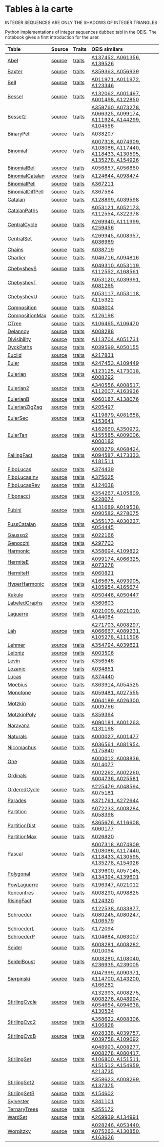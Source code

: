 

# Tables à la carte

INTEGER SEQUENCES ARE ONLY THE SHADOWS OF INTEGER TRIANGLES

Python implementations of integer sequences dubbed tabl in the OEIS.
The notebook gives a first introduction for the user.


| Table |  Source | Traits   |  OEIS similars |
| :---  | :---    | :---     |  :---          |
| [Abel](https://github.com/PeterLuschny/tabl/blob/main/data/md/Abel.tbl.md) | [source](https://github.com/PeterLuschny/tabl/blob/main/src/Abel.py) | [traits](https://peterluschny.github.io/tabl/Abel.html) | [A137452, A061356, A139526](https://oeis.org/search?q=%7Cid%3AA137452%7Cid%3AA061356%7Cid%3AA139526) |
| [Baxter](https://github.com/PeterLuschny/tabl/blob/main/data/md/Baxter.tbl.md) | [source](https://github.com/PeterLuschny/tabl/blob/main/src/Baxter.py) | [traits](https://peterluschny.github.io/tabl/Baxter.html) | [A359363, A056939](https://oeis.org/search?q=%7Cid%3AA359363%7Cid%3AA056939) |
| [Bell](https://github.com/PeterLuschny/tabl/blob/main/data/md/Bell.tbl.md) | [source](https://github.com/PeterLuschny/tabl/blob/main/src/Bell.py) | [traits](https://peterluschny.github.io/tabl/Bell.html) | [A011971, A011972, A123346](https://oeis.org/search?q=%7Cid%3AA011971%7Cid%3AA011972%7Cid%3AA123346) |
| [Bessel](https://github.com/PeterLuschny/tabl/blob/main/data/md/Bessel.tbl.md) | [source](https://github.com/PeterLuschny/tabl/blob/main/src/Bessel.py) | [traits](https://peterluschny.github.io/tabl/Bessel.html) | [A132062, A001497, A001498, A122850](https://oeis.org/search?q=%7Cid%3AA132062%7Cid%3AA001497%7Cid%3AA001498%7Cid%3AA122850) |
| [Bessel2](https://github.com/PeterLuschny/tabl/blob/main/data/md/Bessel2.tbl.md) | [source](https://github.com/PeterLuschny/tabl/blob/main/src/Bessel2.py) | [traits](https://peterluschny.github.io/tabl/Bessel2.html) | [A359760, A073278, A066325, A099174, A111924, A144299, A104556](https://oeis.org/search?q=%7Cid%3AA359760%7Cid%3AA073278%7Cid%3AA066325%7Cid%3AA099174%7Cid%3AA111924%7Cid%3AA144299%7Cid%3AA104556) |
| [BinaryPell](https://github.com/PeterLuschny/tabl/blob/main/data/md/BinaryPell.tbl.md) | [source](https://github.com/PeterLuschny/tabl/blob/main/src/BinaryPell.py) | [traits](https://peterluschny.github.io/tabl/BinaryPell.html) | [A038207](https://oeis.org/search?q=%7Cid%3AA038207) |
| [Binomial](https://github.com/PeterLuschny/tabl/blob/main/data/md/Binomial.tbl.md) | [source](https://github.com/PeterLuschny/tabl/blob/main/src/Binomial.py) | [traits](https://peterluschny.github.io/tabl/Binomial.html) | [A007318, A074909, A108086, A117440, A118433, A130595, A135278, A154926](https://oeis.org/search?q=%7Cid%3AA007318%7Cid%3AA074909%7Cid%3AA108086%7Cid%3AA117440%7Cid%3AA118433%7Cid%3AA130595%7Cid%3AA135278%7Cid%3AA154926) |
| [BinomialBell](https://github.com/PeterLuschny/tabl/blob/main/data/md/BinomialBell.tbl.md) | [source](https://github.com/PeterLuschny/tabl/blob/main/src/BinomialBell.py) | [traits](https://peterluschny.github.io/tabl/BinomialBell.html) | [A056857, A056860](https://oeis.org/search?q=%7Cid%3AA056857%7Cid%3AA056860) |
| [BinomialCatalan](https://github.com/PeterLuschny/tabl/blob/main/data/md/BinomialCatalan.tbl.md) | [source](https://github.com/PeterLuschny/tabl/blob/main/src/BinomialCatalan.py) | [traits](https://peterluschny.github.io/tabl/BinomialCatalan.html) | [A124644, A098474](https://oeis.org/search?q=%7Cid%3AA124644%7Cid%3AA098474) |
| [BinomialPell](https://github.com/PeterLuschny/tabl/blob/main/data/md/BinomialPell.tbl.md) | [source](https://github.com/PeterLuschny/tabl/blob/main/src/BinomialPell.py) | [traits](https://peterluschny.github.io/tabl/BinomialPell.html) | [A367211](https://oeis.org/search?q=%7Cid%3AA367211) |
| [BinomialDiffPell](https://github.com/PeterLuschny/tabl/blob/main/data/md/BinomialDiffPell.tbl.md) | [source](https://github.com/PeterLuschny/tabl/blob/main/src/BinomialDiffPell.py) | [traits](https://peterluschny.github.io/tabl/BinomialDiffPell.html) | [A367564](https://oeis.org/search?q=%7Cid%3AA367564) |
| [Catalan](https://github.com/PeterLuschny/tabl/blob/main/data/md/Catalan.tbl.md) | [source](https://github.com/PeterLuschny/tabl/blob/main/src/Catalan.py) | [traits](https://peterluschny.github.io/tabl/Catalan.html) | [A128899, A039598](https://oeis.org/search?q=%7Cid%3AA128899%7Cid%3AA039598) |
| [CatalanPaths](https://github.com/PeterLuschny/tabl/blob/main/data/md/CatalanPaths.tbl.md) | [source](https://github.com/PeterLuschny/tabl/blob/main/src/CatalanPaths.py) | [traits](https://peterluschny.github.io/tabl/CatalanPaths.html) | [A053121, A052173, A112554, A322378](https://oeis.org/search?q=%7Cid%3AA053121%7Cid%3AA052173%7Cid%3AA112554%7Cid%3AA322378) |
| [CentralCycle](https://github.com/PeterLuschny/tabl/blob/main/data/md/CentralCycle.tbl.md) | [source](https://github.com/PeterLuschny/tabl/blob/main/src/CentralCycle.py) | [traits](https://peterluschny.github.io/tabl/CentralCycle.html) | [A269940, A111999, A259456](https://oeis.org/search?q=%7Cid%3AA269940%7Cid%3AA111999%7Cid%3AA259456) |
| [CentralSet](https://github.com/PeterLuschny/tabl/blob/main/data/md/CentralSet.tbl.md) | [source](https://github.com/PeterLuschny/tabl/blob/main/src/CentralSet.py) | [traits](https://peterluschny.github.io/tabl/CentralSet.html) | [A269945, A008957, A036969](https://oeis.org/search?q=%7Cid%3AA269945%7Cid%3AA008957%7Cid%3AA036969) |
| [Chains](https://github.com/PeterLuschny/tabl/blob/main/data/md/Chains.tbl.md) | [source](https://github.com/PeterLuschny/tabl/blob/main/src/Chains.py) | [traits](https://peterluschny.github.io/tabl/Chains.html) | [A038719](https://oeis.org/search?q=%7Cid%3AA038719) |
| [Charlier](https://github.com/PeterLuschny/tabl/blob/main/data/md/Charlier.tbl.md) | [source](https://github.com/PeterLuschny/tabl/blob/main/src/Charlier.py) | [traits](https://peterluschny.github.io/tabl/Charlier.html) | [A046716, A094816](https://oeis.org/search?q=%7Cid%3AA046716%7Cid%3AA094816) |
| [ChebyshevS](https://github.com/PeterLuschny/tabl/blob/main/data/md/ChebyshevS.tbl.md) | [source](https://github.com/PeterLuschny/tabl/blob/main/src/ChebyshevS.py) | [traits](https://peterluschny.github.io/tabl/ChebyshevS.html) | [A049310, A053119, A112552, A168561](https://oeis.org/search?q=%7Cid%3AA049310%7Cid%3AA053119%7Cid%3AA112552%7Cid%3AA168561) |
| [ChebyshevT](https://github.com/PeterLuschny/tabl/blob/main/data/md/ChebyshevT.tbl.md) | [source](https://github.com/PeterLuschny/tabl/blob/main/src/ChebyshevT.py) | [traits](https://peterluschny.github.io/tabl/ChebyshevT.html) | [A053120, A039991, A081265](https://oeis.org/search?q=%7Cid%3AA053120%7Cid%3AA039991%7Cid%3AA081265) |
| [ChebyshevU](https://github.com/PeterLuschny/tabl/blob/main/data/md/ChebyshevU.tbl.md) | [source](https://github.com/PeterLuschny/tabl/blob/main/src/ChebyshevU.py) | [traits](https://peterluschny.github.io/tabl/ChebyshevU.html) | [A053117, A053118, A115322](https://oeis.org/search?q=%7Cid%3AA053117%7Cid%3AA053118%7Cid%3AA115322) |
| [Composition](https://github.com/PeterLuschny/tabl/blob/main/data/md/Composition.tbl.md) | [source](https://github.com/PeterLuschny/tabl/blob/main/src/Composition.py) | [traits](https://peterluschny.github.io/tabl/Composition.html) | [A048004](https://oeis.org/search?q=%7Cid%3AA048004) |
| [CompositionMax](https://github.com/PeterLuschny/tabl/blob/main/data/md/CompositionMax.tbl.md) | [source](https://github.com/PeterLuschny/tabl/blob/main/src/CompositionMax.py) | [traits](https://peterluschny.github.io/tabl/CompositionMax.html) | [A126198](https://oeis.org/search?q=%7Cid%3AA126198) |
| [CTree](https://github.com/PeterLuschny/tabl/blob/main/data/md/CTree.tbl.md) | [source](https://github.com/PeterLuschny/tabl/blob/main/src/CTree.py) | [traits](https://peterluschny.github.io/tabl/CTree.html) | [A106465, A106470](https://oeis.org/search?q=%7Cid%3AA106465%7Cid%3AA106470) |
| [Delannoy](https://github.com/PeterLuschny/tabl/blob/main/data/md/Delannoy.tbl.md) | [source](https://github.com/PeterLuschny/tabl/blob/main/src/Delannoy.py) | [traits](https://peterluschny.github.io/tabl/Delannoy.html) | [A008288](https://oeis.org/search?q=%7Cid%3AA008288) |
| [Divisibility](https://github.com/PeterLuschny/tabl/blob/main/data/md/Divisibility.tbl.md) | [source](https://github.com/PeterLuschny/tabl/blob/main/src/Divisibility.py) | [traits](https://peterluschny.github.io/tabl/Divisibility.html) | [A113704, A051731](https://oeis.org/search?q=%7Cid%3AA113704%7Cid%3AA051731) |
| [DyckPaths](https://github.com/PeterLuschny/tabl/blob/main/data/md/DyckPaths.tbl.md) | [source](https://github.com/PeterLuschny/tabl/blob/main/src/DyckPaths.py) | [traits](https://peterluschny.github.io/tabl/DyckPaths.html) | [A039599, A050155](https://oeis.org/search?q=%7Cid%3AA039599%7Cid%3AA050155) |
| [Euclid](https://github.com/PeterLuschny/tabl/blob/main/data/md/Euclid.tbl.md) | [source](https://github.com/PeterLuschny/tabl/blob/main/src/Euclid.py) | [traits](https://peterluschny.github.io/tabl/Euclid.html) | [A217831](https://oeis.org/search?q=%7Cid%3AA217831) |
| [Euler](https://github.com/PeterLuschny/tabl/blob/main/data/md/Euler.tbl.md) | [source](https://github.com/PeterLuschny/tabl/blob/main/src/Euler.py) | [traits](https://peterluschny.github.io/tabl/Euler.html) | [A247453, A109449](https://oeis.org/search?q=%7Cid%3AA247453%7Cid%3AA109449) |
| [Eulerian](https://github.com/PeterLuschny/tabl/blob/main/data/md/Eulerian.tbl.md) | [source](https://github.com/PeterLuschny/tabl/blob/main/src/Eulerian.py) | [traits](https://peterluschny.github.io/tabl/Eulerian.html) | [A123125, A173018, A008292](https://oeis.org/search?q=%7Cid%3AA123125%7Cid%3AA173018%7Cid%3AA008292) |
| [Eulerian2](https://github.com/PeterLuschny/tabl/blob/main/data/md/Eulerian2.tbl.md) | [source](https://github.com/PeterLuschny/tabl/blob/main/src/Eulerian2.py) | [traits](https://peterluschny.github.io/tabl/Eulerian2.html) | [A340556, A008517, A112007, A163936](https://oeis.org/search?q=%7Cid%3AA340556%7Cid%3AA008517%7Cid%3AA112007%7Cid%3AA163936) |
| [EulerianB](https://github.com/PeterLuschny/tabl/blob/main/data/md/EulerianB.tbl.md) | [source](https://github.com/PeterLuschny/tabl/blob/main/src/EulerianB.py) | [traits](https://peterluschny.github.io/tabl/EulerianB.html) | [A060187, A138076](https://oeis.org/search?q=%7Cid%3AA060187%7Cid%3AA138076) |
| [EulerianZigZag](https://github.com/PeterLuschny/tabl/blob/main/data/md/EulerianZigZag.tbl.md) | [source](https://github.com/PeterLuschny/tabl/blob/main/src/EulerianZigZag.py) | [traits](https://peterluschny.github.io/tabl/EulerianZigZag.html) | [A205497](https://oeis.org/search?q=%7Cid%3AA205497) |
| [EulerSec](https://github.com/PeterLuschny/tabl/blob/main/data/md/EulerSec.tbl.md) | [source](https://github.com/PeterLuschny/tabl/blob/main/src/EulerSec.py) | [traits](https://peterluschny.github.io/tabl/EulerSec.html) | [A119879, A081658, A153641](https://oeis.org/search?q=%7Cid%3AA119879%7Cid%3AA081658%7Cid%3AA153641) |
| [EulerTan](https://github.com/PeterLuschny/tabl/blob/main/data/md/EulerTan.tbl.md) | [source](https://github.com/PeterLuschny/tabl/blob/main/src/EulerTan.py) | [traits](https://peterluschny.github.io/tabl/EulerTan.html) | [A162660, A350972, A155585, A009006, A000182](https://oeis.org/search?q=%7Cid%3AA162660%7Cid%3AA350972%7Cid%3AA155585%7Cid%3AA009006%7Cid%3AA000182) |
| [FallingFact](https://github.com/PeterLuschny/tabl/blob/main/data/md/FallingFact.tbl.md) | [source](https://github.com/PeterLuschny/tabl/blob/main/src/FallingFact.py) | [traits](https://peterluschny.github.io/tabl/FallingFact.html) | [A008279, A068424, A094587, A173333, A181511](https://oeis.org/search?q=%7Cid%3AA008279%7Cid%3AA068424%7Cid%3AA094587%7Cid%3AA173333%7Cid%3AA181511) |
| [FiboLucas](https://github.com/PeterLuschny/tabl/blob/main/data/md/FiboLucas.tbl.md) | [source](https://github.com/PeterLuschny/tabl/blob/main/src/FiboLucas.py) | [traits](https://peterluschny.github.io/tabl/FiboLucas.html) | [A374439](https://oeis.org/search?q=%7Cid%3AA374439) |
| [FiboLucasInv](https://github.com/PeterLuschny/tabl/blob/main/data/md/FiboLucasInv.tbl.md) | [source](https://github.com/PeterLuschny/tabl/blob/main/src/FiboLucasInv.py) | [traits](https://peterluschny.github.io/tabl/FiboLucasInv.html) | [A375025](https://oeis.org/search?q=%7Cid%3AA375025) |
| [FiboLucasRev](https://github.com/PeterLuschny/tabl/blob/main/data/md/FiboLucasRev.tbl.md) | [source](https://github.com/PeterLuschny/tabl/blob/main/src/FiboLucasRev.py) | [traits](https://peterluschny.github.io/tabl/FiboLucasRev.html) | [A124038](https://oeis.org/search?q=%7Cid%3AA124038) |
| [Fibonacci](https://github.com/PeterLuschny/tabl/blob/main/data/md/Fibonacci.tbl.md) | [source](https://github.com/PeterLuschny/tabl/blob/main/src/Fibonacci.py) | [traits](https://peterluschny.github.io/tabl/Fibonacci.html) | [A354267, A105809, A228074](https://oeis.org/search?q=%7Cid%3AA354267%7Cid%3AA105809%7Cid%3AA228074) |
| [Fubini](https://github.com/PeterLuschny/tabl/blob/main/data/md/Fubini.tbl.md) | [source](https://github.com/PeterLuschny/tabl/blob/main/src/Fubini.py) | [traits](https://peterluschny.github.io/tabl/Fubini.html) | [A131689, A019538, A090582, A278075](https://oeis.org/search?q=%7Cid%3AA131689%7Cid%3AA019538%7Cid%3AA090582%7Cid%3AA278075) |
| [FussCatalan](https://github.com/PeterLuschny/tabl/blob/main/data/md/FussCatalan.tbl.md) | [source](https://github.com/PeterLuschny/tabl/blob/main/src/FussCatalan.py) | [traits](https://peterluschny.github.io/tabl/FussCatalan.html) | [A355173, A030237, A054445](https://oeis.org/search?q=%7Cid%3AA355173%7Cid%3AA030237%7Cid%3AA054445) |
| [Gaussq2](https://github.com/PeterLuschny/tabl/blob/main/data/md/Gaussq2.tbl.md) | [source](https://github.com/PeterLuschny/tabl/blob/main/src/Gaussq2.py) | [traits](https://peterluschny.github.io/tabl/Gaussq2.html) | [A022166](https://oeis.org/search?q=%7Cid%3AA022166) |
| [Genocchi](https://github.com/PeterLuschny/tabl/blob/main/data/md/Genocchi.tbl.md) | [source](https://github.com/PeterLuschny/tabl/blob/main/src/Genocchi.py) | [traits](https://peterluschny.github.io/tabl/Genocchi.html) | [A297703](https://oeis.org/search?q=%7Cid%3AA297703) |
| [Harmonic](https://github.com/PeterLuschny/tabl/blob/main/data/md/Harmonic.tbl.md) | [source](https://github.com/PeterLuschny/tabl/blob/main/src/Harmonic.py) | [traits](https://peterluschny.github.io/tabl/Harmonic.html) | [A358694, A109822](https://oeis.org/search?q=%7Cid%3AA358694%7Cid%3AA109822) |
| [HermiteE](https://github.com/PeterLuschny/tabl/blob/main/data/md/HermiteE.tbl.md) | [source](https://github.com/PeterLuschny/tabl/blob/main/src/HermiteE.py) | [traits](https://peterluschny.github.io/tabl/HermiteE.html) | [A099174, A066325, A073278](https://oeis.org/search?q=%7Cid%3AA099174%7Cid%3AA066325%7Cid%3AA073278) |
| [HermiteH](https://github.com/PeterLuschny/tabl/blob/main/data/md/HermiteH.tbl.md) | [source](https://github.com/PeterLuschny/tabl/blob/main/src/HermiteH.py) | [traits](https://peterluschny.github.io/tabl/HermiteH.html) | [A060821](https://oeis.org/search?q=%7Cid%3AA060821) |
| [HyperHarmonic](https://github.com/PeterLuschny/tabl/blob/main/data/md/HyperHarmonic.tbl.md) | [source](https://github.com/PeterLuschny/tabl/blob/main/src/HyperHarmonic.py) | [traits](https://peterluschny.github.io/tabl/HyperHarmonic.html) | [A165675, A093905, A105954, A165674](https://oeis.org/search?q=%7Cid%3AA165675%7Cid%3AA093905%7Cid%3AA105954%7Cid%3AA165674) |
| [Kekule](https://github.com/PeterLuschny/tabl/blob/main/data/md/Kekule.tbl.md) | [source](https://github.com/PeterLuschny/tabl/blob/main/src/Kekule.py) | [traits](https://peterluschny.github.io/tabl/Kekule.html) | [A050446, A050447](https://oeis.org/search?q=%7Cid%3AA050446%7Cid%3AA050447) |
| [LabeledGraphs](https://github.com/PeterLuschny/tabl/blob/main/data/md/LabeledGraphs.tbl.md) | [source](https://github.com/PeterLuschny/tabl/blob/main/src/LabeledGraphs.py) | [traits](https://peterluschny.github.io/tabl/LabeledGraphs.html) | [A360603](https://oeis.org/search?q=%7Cid%3AA360603) |
| [Laguerre](https://github.com/PeterLuschny/tabl/blob/main/data/md/Laguerre.tbl.md) | [source](https://github.com/PeterLuschny/tabl/blob/main/src/Laguerre.py) | [traits](https://peterluschny.github.io/tabl/Laguerre.html) | [A021009, A021010, A144084](https://oeis.org/search?q=%7Cid%3AA021009%7Cid%3AA021010%7Cid%3AA144084) |
| [Lah](https://github.com/PeterLuschny/tabl/blob/main/data/md/Lah.tbl.md) | [source](https://github.com/PeterLuschny/tabl/blob/main/src/Lah.py) | [traits](https://peterluschny.github.io/tabl/Lah.html) | [A271703, A008297, A066667, A089231, A105278, A111596](https://oeis.org/search?q=%7Cid%3AA271703%7Cid%3AA008297%7Cid%3AA066667%7Cid%3AA089231%7Cid%3AA105278%7Cid%3AA111596) |
| [Lehmer](https://github.com/PeterLuschny/tabl/blob/main/data/md/Lehmer.tbl.md) | [source](https://github.com/PeterLuschny/tabl/blob/main/src/Lehmer.py) | [traits](https://peterluschny.github.io/tabl/Lehmer.html) | [A354794, A039621](https://oeis.org/search?q=%7Cid%3AA354794%7Cid%3AA039621) |
| [Leibniz](https://github.com/PeterLuschny/tabl/blob/main/data/md/Leibniz.tbl.md) | [source](https://github.com/PeterLuschny/tabl/blob/main/src/Leibniz.py) | [traits](https://peterluschny.github.io/tabl/Leibniz.html) | [A003506](https://oeis.org/search?q=%7Cid%3AA003506) |
| [Levin](https://github.com/PeterLuschny/tabl/blob/main/data/md/Levin.tbl.md) | [source](https://github.com/PeterLuschny/tabl/blob/main/src/Levin.py) | [traits](https://peterluschny.github.io/tabl/Levin.html) | [A356546](https://oeis.org/search?q=%7Cid%3AA356546) |
| [Lozanic](https://github.com/PeterLuschny/tabl/blob/main/data/md/Lozanic.tbl.md) | [source](https://github.com/PeterLuschny/tabl/blob/main/src/Lozanic.py) | [traits](https://peterluschny.github.io/tabl/Lozanic.html) | [A034851](https://oeis.org/search?q=%7Cid%3AA034851) |
| [Lucas](https://github.com/PeterLuschny/tabl/blob/main/data/md/Lucas.tbl.md) | [source](https://github.com/PeterLuschny/tabl/blob/main/src/Lucas.py) | [traits](https://peterluschny.github.io/tabl/Lucas.html) | [A374440](https://oeis.org/search?q=%7Cid%3AA374440) |
| [Moebius](https://github.com/PeterLuschny/tabl/blob/main/data/md/Moebius.tbl.md) | [source](https://github.com/PeterLuschny/tabl/blob/main/src/Moebius.py) | [traits](https://peterluschny.github.io/tabl/Moebius.html) | [A363914, A054525](https://oeis.org/search?q=%7Cid%3AA363914%7Cid%3AA054525) |
| [Monotone](https://github.com/PeterLuschny/tabl/blob/main/data/md/Monotone.tbl.md) | [source](https://github.com/PeterLuschny/tabl/blob/main/src/Monotone.py) | [traits](https://peterluschny.github.io/tabl/Monotone.html) | [A059481, A027555](https://oeis.org/search?q=%7Cid%3AA059481%7Cid%3AA027555) |
| [Motzkin](https://github.com/PeterLuschny/tabl/blob/main/data/md/Motzkin.tbl.md) | [source](https://github.com/PeterLuschny/tabl/blob/main/src/Motzkin.py) | [traits](https://peterluschny.github.io/tabl/Motzkin.html) | [A064189, A026300, A009766](https://oeis.org/search?q=%7Cid%3AA064189%7Cid%3AA026300%7Cid%3AA009766) |
| [MotzkinPoly](https://github.com/PeterLuschny/tabl/blob/main/data/md/MotzkinPoly.tbl.md) | [source](https://github.com/PeterLuschny/tabl/blob/main/src/MotzkinPoly.py) | [traits](https://peterluschny.github.io/tabl/MotzkinPoly.html) | [A359364](https://oeis.org/search?q=%7Cid%3AA359364) |
| [Narayana](https://github.com/PeterLuschny/tabl/blob/main/data/md/Narayana.tbl.md) | [source](https://github.com/PeterLuschny/tabl/blob/main/src/Narayana.py) | [traits](https://peterluschny.github.io/tabl/Narayana.html) | [A090181, A001263, A131198](https://oeis.org/search?q=%7Cid%3AA090181%7Cid%3AA001263%7Cid%3AA131198) |
| [Naturals](https://github.com/PeterLuschny/tabl/blob/main/data/md/Naturals.tbl.md) | [source](https://github.com/PeterLuschny/tabl/blob/main/src/Naturals.py) | [traits](https://peterluschny.github.io/tabl/Naturals.html) | [A000027, A001477](https://oeis.org/search?q=%7Cid%3AA000027%7Cid%3AA001477) |
| [Nicomachus](https://github.com/PeterLuschny/tabl/blob/main/data/md/Nicomachus.tbl.md) | [source](https://github.com/PeterLuschny/tabl/blob/main/src/Nicomachus.py) | [traits](https://peterluschny.github.io/tabl/Nicomachus.html) | [A036561, A081954, A175840](https://oeis.org/search?q=%7Cid%3AA036561%7Cid%3AA081954%7Cid%3AA175840) |
| [One](https://github.com/PeterLuschny/tabl/blob/main/data/md/One.tbl.md) | [source](https://github.com/PeterLuschny/tabl/blob/main/src/One.py) | [traits](https://peterluschny.github.io/tabl/One.html) | [A000012, A008836, A014077](https://oeis.org/search?q=%7Cid%3AA000012%7Cid%3AA008836%7Cid%3AA014077) |
| [Ordinals](https://github.com/PeterLuschny/tabl/blob/main/data/md/Ordinals.tbl.md) | [source](https://github.com/PeterLuschny/tabl/blob/main/src/Ordinals.py) | [traits](https://peterluschny.github.io/tabl/Ordinals.html) | [A002262, A002260, A004736, A025581](https://oeis.org/search?q=%7Cid%3AA002262%7Cid%3AA002260%7Cid%3AA004736%7Cid%3AA025581) |
| [OrderedCycle](https://github.com/PeterLuschny/tabl/blob/main/data/md/OrderedCycle.tbl.md) | [source](https://github.com/PeterLuschny/tabl/blob/main/src/OrderedCycle.py) | [traits](https://peterluschny.github.io/tabl/OrderedCycle.html) | [A225479, A048594, A075181](https://oeis.org/search?q=%7Cid%3AA225479%7Cid%3AA048594%7Cid%3AA075181) |
| [Parades](https://github.com/PeterLuschny/tabl/blob/main/data/md/Parades.tbl.md) | [source](https://github.com/PeterLuschny/tabl/blob/main/src/Parades.py) | [traits](https://peterluschny.github.io/tabl/Parades.html) | [A371761, A272644](https://oeis.org/search?q=%7Cid%3AA371761%7Cid%3AA272644) |
| [Partition](https://github.com/PeterLuschny/tabl/blob/main/data/md/Partition.tbl.md) | [source](https://github.com/PeterLuschny/tabl/blob/main/src/Partition.py) | [traits](https://peterluschny.github.io/tabl/Partition.html) | [A072233, A008284, A058398](https://oeis.org/search?q=%7Cid%3AA072233%7Cid%3AA008284%7Cid%3AA058398) |
| [PartitionDist](https://github.com/PeterLuschny/tabl/blob/main/data/md/PartitionDist.tbl.md) | [source](https://github.com/PeterLuschny/tabl/blob/main/src/PartitionDist.py) | [traits](https://peterluschny.github.io/tabl/PartitionDist.html) | [A365676, A116608, A060177](https://oeis.org/search?q=%7Cid%3AA365676%7Cid%3AA116608%7Cid%3AA060177) |
| [PartitionMax](https://github.com/PeterLuschny/tabl/blob/main/data/md/PartitionMax.tbl.md) | [source](https://github.com/PeterLuschny/tabl/blob/main/src/PartitionMax.py) | [traits](https://peterluschny.github.io/tabl/PartitionMax.html) | [A026820](https://oeis.org/search?q=%7Cid%3AA026820) |
| [Pascal](https://github.com/PeterLuschny/tabl/blob/main/data/md/Pascal.tbl.md) | [source](https://github.com/PeterLuschny/tabl/blob/main/src/Pascal.py) | [traits](https://peterluschny.github.io/tabl/Pascal.html) | [A007318, A074909, A108086, A117440, A118433, A130595, A135278, A154926](https://oeis.org/search?q=%7Cid%3AA007318%7Cid%3AA074909%7Cid%3AA108086%7Cid%3AA117440%7Cid%3AA118433%7Cid%3AA130595%7Cid%3AA135278%7Cid%3AA154926) |
| [Polygonal](https://github.com/PeterLuschny/tabl/blob/main/data/md/Polygonal.tbl.md) | [source](https://github.com/PeterLuschny/tabl/blob/main/src/Polygonal.py) | [traits](https://peterluschny.github.io/tabl/Polygonal.html) | [A139600, A057145, A134394, A139601](https://oeis.org/search?q=%7Cid%3AA139600%7Cid%3AA057145%7Cid%3AA134394%7Cid%3AA139601) |
| [PowLaguerre](https://github.com/PeterLuschny/tabl/blob/main/data/md/PowLaguerre.tbl.md) | [source](https://github.com/PeterLuschny/tabl/blob/main/src/PowLaguerre.py) | [traits](https://peterluschny.github.io/tabl/PowLaguerre.html) | [A196347, A021012](https://oeis.org/search?q=%7Cid%3AA196347%7Cid%3AA021012) |
| [Rencontres](https://github.com/PeterLuschny/tabl/blob/main/data/md/Rencontres.tbl.md) | [source](https://github.com/PeterLuschny/tabl/blob/main/src/Rencontres.py) | [traits](https://peterluschny.github.io/tabl/Rencontres.html) | [A008290, A098825](https://oeis.org/search?q=%7Cid%3AA008290%7Cid%3AA098825) |
| [RisingFact](https://github.com/PeterLuschny/tabl/blob/main/data/md/RisingFact.tbl.md) | [source](https://github.com/PeterLuschny/tabl/blob/main/src/RisingFact.py) | [traits](https://peterluschny.github.io/tabl/RisingFact.html) | [A124320](https://oeis.org/search?q=%7Cid%3AA124320) |
| [Schroeder](https://github.com/PeterLuschny/tabl/blob/main/data/md/Schroeder.tbl.md) | [source](https://github.com/PeterLuschny/tabl/blob/main/src/Schroeder.py) | [traits](https://peterluschny.github.io/tabl/Schroeder.html) | [A122538, A033877, A080245, A080247, A106579](https://oeis.org/search?q=%7Cid%3AA122538%7Cid%3AA033877%7Cid%3AA080245%7Cid%3AA080247%7Cid%3AA106579) |
| [SchroederL](https://github.com/PeterLuschny/tabl/blob/main/data/md/SchroederL.tbl.md) | [source](https://github.com/PeterLuschny/tabl/blob/main/src/SchroederL.py) | [traits](https://peterluschny.github.io/tabl/SchroederL.html) | [A172094](https://oeis.org/search?q=%7Cid%3AA172094) |
| [SchroederP](https://github.com/PeterLuschny/tabl/blob/main/data/md/SchroederP.tbl.md) | [source](https://github.com/PeterLuschny/tabl/blob/main/src/SchroederP.py) | [traits](https://peterluschny.github.io/tabl/SchroederP.html) | [A104684, A063007](https://oeis.org/search?q=%7Cid%3AA104684%7Cid%3AA063007) |
| [Seidel](https://github.com/PeterLuschny/tabl/blob/main/data/md/Seidel.tbl.md) | [source](https://github.com/PeterLuschny/tabl/blob/main/src/Seidel.py) | [traits](https://peterluschny.github.io/tabl/Seidel.html) | [A008281, A008282, A010094](https://oeis.org/search?q=%7Cid%3AA008281%7Cid%3AA008282%7Cid%3AA010094) |
| [SeidelBoust](https://github.com/PeterLuschny/tabl/blob/main/data/md/SeidelBoust.tbl.md) | [source](https://github.com/PeterLuschny/tabl/blob/main/src/SeidelBoust.py) | [traits](https://peterluschny.github.io/tabl/SeidelBoust.html) | [A008280, A108040, A236935, A239005](https://oeis.org/search?q=%7Cid%3AA008280%7Cid%3AA108040%7Cid%3AA236935%7Cid%3AA239005) |
| [Sierpinski](https://github.com/PeterLuschny/tabl/blob/main/data/md/Sierpinski.tbl.md) | [source](https://github.com/PeterLuschny/tabl/blob/main/src/Sierpinski.py) | [traits](https://peterluschny.github.io/tabl/Sierpinski.html) | [A047999, A090971, A114700, A143200, A166282](https://oeis.org/search?q=%7Cid%3AA047999%7Cid%3AA090971%7Cid%3AA114700%7Cid%3AA143200%7Cid%3AA166282) |
| [StirlingCycle](https://github.com/PeterLuschny/tabl/blob/main/data/md/StirlingCycle.tbl.md) | [source](https://github.com/PeterLuschny/tabl/blob/main/src/StirlingCycle.py) | [traits](https://peterluschny.github.io/tabl/StirlingCycle.html) | [A132393, A008275, A008276, A048994, A054654, A094638, A130534](https://oeis.org/search?q=%7Cid%3AA132393%7Cid%3AA008275%7Cid%3AA008276%7Cid%3AA048994%7Cid%3AA054654%7Cid%3AA094638%7Cid%3AA130534) |
| [StirlingCyc2](https://github.com/PeterLuschny/tabl/blob/main/data/md/StirlingCyc2.tbl.md) | [source](https://github.com/PeterLuschny/tabl/blob/main/src/StirlingCyc2.py) | [traits](https://peterluschny.github.io/tabl/StirlingCyc2.html) | [A358622, A008306, A106828](https://oeis.org/search?q=%7Cid%3AA358622%7Cid%3AA008306%7Cid%3AA106828) |
| [StirlingCycB](https://github.com/PeterLuschny/tabl/blob/main/data/md/StirlingCycB.tbl.md) | [source](https://github.com/PeterLuschny/tabl/blob/main/src/StirlingCycB.py) | [traits](https://peterluschny.github.io/tabl/StirlingCycB.html) | [A028338, A039757, A039758, A109692](https://oeis.org/search?q=%7Cid%3AA028338%7Cid%3AA039757%7Cid%3AA039758%7Cid%3AA109692) |
| [StirlingSet](https://github.com/PeterLuschny/tabl/blob/main/data/md/StirlingSet.tbl.md) | [source](https://github.com/PeterLuschny/tabl/blob/main/src/StirlingSet.py) | [traits](https://peterluschny.github.io/tabl/StirlingSet.html) | [A048993, A008277, A008278, A080417, A106800, A151511, A151512, A154959, A213735](https://oeis.org/search?q=%7Cid%3AA048993%7Cid%3AA008277%7Cid%3AA008278%7Cid%3AA080417%7Cid%3AA106800%7Cid%3AA151511%7Cid%3AA151512%7Cid%3AA154959%7Cid%3AA213735) |
| [StirlingSet2](https://github.com/PeterLuschny/tabl/blob/main/data/md/StirlingSet2.tbl.md) | [source](https://github.com/PeterLuschny/tabl/blob/main/src/StirlingSet2.py) | [traits](https://peterluschny.github.io/tabl/StirlingSet2.html) | [A358623, A008299, A137375](https://oeis.org/search?q=%7Cid%3AA358623%7Cid%3AA008299%7Cid%3AA137375) |
| [StirlingSetB](https://github.com/PeterLuschny/tabl/blob/main/data/md/StirlingSetB.tbl.md) | [source](https://github.com/PeterLuschny/tabl/blob/main/src/StirlingSetB.py) | [traits](https://peterluschny.github.io/tabl/StirlingSetB.html) | [A154602](https://oeis.org/search?q=%7Cid%3AA154602) |
| [Sylvester](https://github.com/PeterLuschny/tabl/blob/main/data/md/Sylvester.tbl.md) | [source](https://github.com/PeterLuschny/tabl/blob/main/src/Sylvester.py) | [traits](https://peterluschny.github.io/tabl/Sylvester.html) | [A341101](https://oeis.org/search?q=%7Cid%3AA341101) |
| [TernaryTrees](https://github.com/PeterLuschny/tabl/blob/main/data/md/TernaryTrees.tbl.md) | [source](https://github.com/PeterLuschny/tabl/blob/main/src/TernaryTrees.py) | [traits](https://peterluschny.github.io/tabl/TernaryTrees.html) | [A355172](https://oeis.org/search?q=%7Cid%3AA355172) |
| [WardSet](https://github.com/PeterLuschny/tabl/blob/main/data/md/WardSet.tbl.md) | [source](https://github.com/PeterLuschny/tabl/blob/main/src/WardSet.py) | [traits](https://peterluschny.github.io/tabl/WardSet.html) | [A269939, A134991](https://oeis.org/search?q=%7Cid%3AA269939%7Cid%3AA134991) |
| [Worpitzky](https://github.com/PeterLuschny/tabl/blob/main/data/md/Worpitzky.tbl.md) | [source](https://github.com/PeterLuschny/tabl/blob/main/src/Worpitzky.py) | [traits](https://peterluschny.github.io/tabl/Worpitzky.html) | [A028246, A053440, A075263, A130850, A163626](https://oeis.org/search?q=%7Cid%3AA028246%7Cid%3AA053440%7Cid%3AA075263%7Cid%3AA130850%7Cid%3AA163626) |
